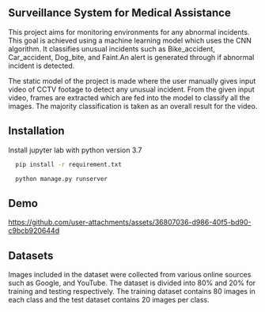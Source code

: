 ## Surveillance System for Medical Assistance

This project aims for monitoring environments for any 
abnormal incidents. This goal is achieved using a machine learning model 
which uses the CNN algorithm. It classifies unusual incidents such as Bike_accident, 
Car_accident, Dog_bite, and Faint.An alert is generated through if abnormal incident is detected.

The static model of the project is made where the user manually gives input video 
of CCTV footage to detect any unusual incident. From the given input video, frames 
are extracted which are fed into the model to classify all the images. The majority 
classification is taken as an overall result for the video.

## Installation

Install jupyter lab with python version 3.7

```bash
  pip install -r requirement.txt
```
```bash
  python manage.py runserver
```
## Demo

https://github.com/user-attachments/assets/36807036-d986-40f5-bd90-c9bcb920644d

## Datasets

Images included in the dataset were collected from various online sources such as 
Google, and YouTube. The dataset is divided into 80% and 20% for training and 
testing respectively. The training dataset contains 80 images in each class and the test 
dataset contains 20 images per class. 









